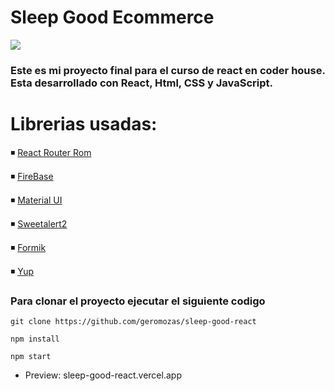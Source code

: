 # Sleep Good Ecommerce

![](https://res.cloudinary.com/ddmvo0ert/image/upload/v1689349509/sleep-good/sleep-good_bep6gz.png)

### Este es mi proyecto final para el curso de react en coder house. Esta desarrollado con React, Html, CSS y JavaScript.

# Librerias usadas:

◾ [React Router Rom](https://www.npmjs.com/package/react-router-dom)

◾ [FireBase](https://firebase.google.com/?hl=es)

◾ [Material UI](https://mui.com/)

◾ [Sweetalert2](https://sweetalert2.github.io/)

◾ [Formik](https://www.npmjs.com/package/formik)

◾ [Yup](https://www.npmjs.com/package/yup)

### Para clonar el proyecto ejecutar el siguiente codigo

```
git clone https://github.com/geromozas/sleep-good-react
```

```
npm install
```

```
npm start
```

- Preview: sleep-good-react.vercel.app
